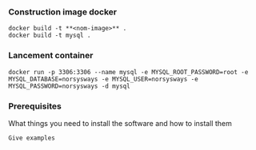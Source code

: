 ### Construction image docker
```  
docker build -t **<nom-image>** . 
docker build -t mysql .
```  

### Lancement container
```
docker run -p 3306:3306 --name mysql -e MYSQL_ROOT_PASSWORD=root -e MYSQL_DATABASE=norsysways -e MYSQL_USER=norsysways -e MYSQL_PASSWORD=norsysways -d mysql
```



### Prerequisites

What things you need to install the software and how to install them

```
Give examples
```

